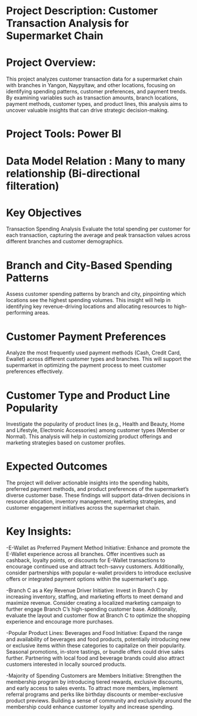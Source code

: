 # Project Description: Customer Transaction Analysis for Supermarket Chain

# Project Overview:
This project analyzes customer transaction data for a supermarket chain with branches in Yangon, Naypyitaw, and other locations, focusing on identifying spending patterns, customer preferences, and payment trends. By examining variables such as transaction amounts, branch locations, payment methods, customer types, and product lines, this analysis aims to uncover valuable insights that can drive strategic decision-making.

# Project Tools: Power BI

# Data Model Relation : Many to many relationship (Bi-directional filteration)

# Key Objectives
Transaction Spending Analysis
Evaluate the total spending per customer for each transaction, capturing the average and peak transaction values across different branches and customer demographics.

# Branch and City-Based Spending Patterns
Assess customer spending patterns by branch and city, pinpointing which locations see the highest spending volumes. This insight will help in identifying key revenue-driving locations and allocating resources to high-performing areas.

# Customer Payment Preferences
Analyze the most frequently used payment methods (Cash, Credit Card, Ewallet) across different customer types and branches. This will support the supermarket in optimizing the payment process to meet customer preferences effectively.

# Customer Type and Product Line Popularity
Investigate the popularity of product lines (e.g., Health and Beauty, Home and Lifestyle, Electronic Accessories) among customer types (Member or Normal). This analysis will help in customizing product offerings and marketing strategies based on customer profiles.

# Expected Outcomes
The project will deliver actionable insights into the spending habits, preferred payment methods, and product preferences of the supermarket’s diverse customer base. These findings will support data-driven decisions in resource allocation, inventory management, marketing strategies, and customer engagement initiatives across the supermarket chain.

# Key Insights:

-E-Wallet as Preferred Payment Method
   Initiative: Enhance and promote the E-Wallet experience across all branches. Offer incentives such as cashback, loyalty points, or discounts for E-Wallet transactions to     encourage continued use and attract tech-savvy customers. Additionally, consider partnerships with popular e-wallet providers to introduce exclusive offers or integrated     payment options within the supermarket's app.

-Branch C as a Key Revenue Driver
  Initiative: Invest in Branch C by increasing inventory, staffing, and marketing efforts to meet demand and maximize revenue. Consider creating a localized marketing          campaign to further engage Branch C’s high-spending customer base. Additionally, evaluate the layout and customer flow at Branch C to optimize the shopping experience and    encourage more purchases.

-Popular Product Lines: Beverages and Food
  Initiative: Expand the range and availability of beverages and food products, potentially introducing new or exclusive items within these categories to capitalize on their   popularity. Seasonal promotions, in-store tastings, or bundle offers could drive sales further. Partnering with local food and beverage brands could also attract customers   interested in locally sourced products.

-Majority of Spending Customers are Members
  Initiative: Strengthen the membership program by introducing tiered rewards, exclusive discounts, and early access to sales events. To attract more members, implement        referral programs and perks like birthday discounts or member-exclusive product previews. Building a sense of community and exclusivity around the membership could enhance   customer loyalty and increase spending.
